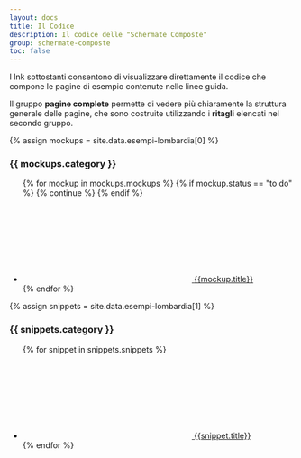 ```yaml
---
layout: docs
title: Il Codice
description: Il codice delle "Schermate Composte"
group: schermate-composte
toc: false
---
```


I lnk sottostanti consentono di visualizzare direttamente il codice che compone le pagine di esempio contenute nelle linee guida.

Il gruppo **pagine complete** permette di vedere più chiaramente la struttura generale delle pagine, che sono costruite utilizzando i **ritagli** elencati nel secondo gruppo.

{% assign mockups = site.data.esempi-lombardia[0] %}
<h3>{{ mockups.category }} </h3>
<div class="link-list-wrapper">
  <ul class="link-list">
    {% for mockup in mockups.mockups %}
      {% if mockup.status == "to do" %}
        {% continue %}
      {% endif %}
      <li class="link-list">
        <a class="list-item icon-left"
          href="https://raw.githubusercontent.com/RegioneLombardia/bootstrap-lombardia/master/docs/esempi-lombardia/pag_{{mockup.title | slugify: 'pretty' | replace: "-","_"}}/index.html">
          <svg class="icon icon-primary"><use xlink:href="{{ site.baseurl }}/dist/svg/sprite.svg#it-code-circle"></use></svg>
          <span>{{mockup.title}}</span>
        </a>
      </li>
    {% endfor %}
  </ul>
</div>

{% assign snippets = site.data.esempi-lombardia[1] %}
<h3>{{ snippets.category }} </h3>
<div class="link-list-wrapper">
  <ul class="link-list">
    {% for snippet in snippets.snippets %}
    <li class="link-list">
      <a class="list-item icon-left"
       href="https://raw.githubusercontent.com/RegioneLombardia/bootstrap-lombardia/master/_includes/esempi-lombardia/{{snippet.title | slugify: 'pretty' | replace: "-","_"}}.html">
       <svg class="icon icon-primary"><use xlink:href="{{ site.baseurl }}/dist/svg/sprite.svg#it-code-circle"></use></svg>
       <span>{{snippet.title}}</span>
      </a>  
    </li>
    {% endfor %}
  </ul>
</div>
